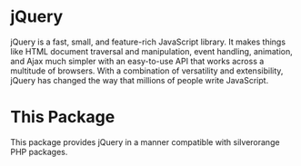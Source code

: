 jQuery
======
jQuery is a fast, small, and feature-rich JavaScript library. It makes things
like HTML document traversal and manipulation, event handling, animation, and
Ajax much simpler with an easy-to-use API that works across a multitude of
browsers. With a combination of versatility and extensibility, jQuery has
changed the way that millions of people write JavaScript.

This Package
============
This package provides jQuery in a manner compatible with silverorange PHP
packages.
